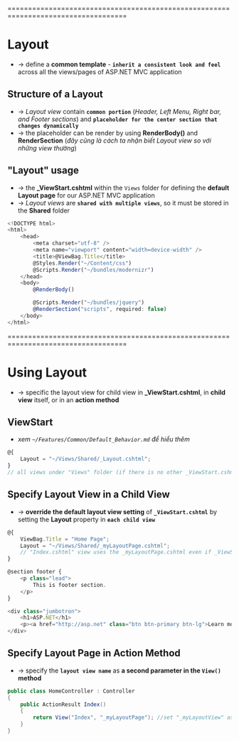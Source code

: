 ===================================================================================
# Layout
* -> define a **common template** - **`inherit a consistent look and feel`** across all the views/pages of ASP.NET MVC application

## Structure of a Layout
* -> _Layout view_ contain **`common portion`** (_Header, Left Menu, Right bar, and Footer sections_) and **`placeholder for the center section that changes dynamically`** 
* -> the placeholder can be render by using **RenderBody()** and **RenderSection** (_đây cũng là cách ta nhận biết Layout view so với những view thường_)

## "Layout" usage
* -> the **_ViewStart.cshtml** within the `Views` folder for defining the **default Layout page** for our ASP.NET MVC application
* -> _Layout views_ are **`shared with multiple views`**, so it must be stored in the **Shared** folder

```js - Basic structure of Layout page
<!DOCTYPE html>
<html>
    <head>
        <meta charset="utf-8" />
        <meta name="viewport" content="width=device-width" />
        <title>@ViewBag.Title</title>
        @Styles.Render("~/Content/css")
        @Scripts.Render("~/bundles/modernizr")
    </head>
    <body>
        @RenderBody()

        @Scripts.Render("~/bundles/jquery")
        @RenderSection("scripts", required: false)
    </body>
</html>
```

===================================================================================
# Using Layout
* -> specific the layout view for child view in **_ViewStart.cshtml**, in **child view** itself, or in an **action method**

## ViewStart
* _xem `~/Features/Common/Default_Behavior.md` để hiểu thêm_

```js - ~/Views/_ViewStart.cshtml
@{
    Layout = "~/Views/Shared/_Layout.cshtml";
}
// all views under "Views" folder (if there is no other _ViewStart.cshml) will use the "_Layout.cshtml" as view
```

## Specify Layout View in a Child View
* -> **override the default layout view setting** of **`_ViewStart.cshtml`** by setting the **Layout** property in **`each child view`**

```js - Index.cshtml
@{
    ViewBag.Title = "Home Page";
    Layout = "~/Views/Shared/_myLayoutPage.cshtml";
    // "Index.cshtml" view uses the _myLayoutPage.cshtml even if _ViewStart.cshtml sets the _Layout.cshtml
}

@section footer {
    <p class="lead">
        This is footer section.
    </p>
}

<div class="jumbotron">
    <h1>ASP.NET</h1>
    <p><a href="http://asp.net" class="btn btn-primary btn-lg">Learn more &raquo;</a></p>
</div>
```

## Specify Layout Page in Action Method
* -> specify the **`layout view name`** as **a second parameter in the `View()` method**

```cs
public class HomeController : Controller
{
    public ActionResult Index()
    {
        return View("Index", "_myLayoutPage"); //set "_myLayoutView" as layout view
    }
}
```

